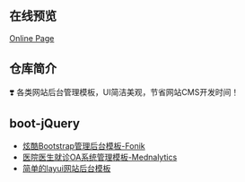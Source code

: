 ## 在线预览

[Online Page](https://sunyctf.github.io/back-end-template/)

## 仓库简介

❣️ 各类网站后台管理模板，UI简洁美观，节省网站CMS开发时间！

## boot-jQuery

- [炫酷Bootstrap管理后台模板-Fonik](https://sunyctf.github.io/back-end-template/炫酷Bootstrap管理后台模板-Fonik/index.html)
- [医院医生就诊OA系统管理模板-Mednalytics](https://sunyctf.github.io/back-end-template/医院医生就诊OA系统管理模板-Mednalytics/index.html)
- [简单的layui网站后台模板](https://sunyctf.github.io/back-end-template/简单的layui网站后台模板/index.html)

